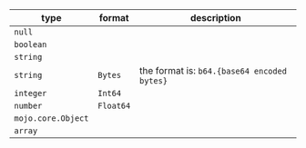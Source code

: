 | type | format | description |
|---|---|---|
| `null` |  |  |
| `boolean` |  |  |
| `string` |  |  |
| `string` | `Bytes` | the format is: `b64.{base64 encoded bytes}` |
| `integer` | `Int64` |  |
| `number` | `Float64` |  |
| `mojo.core.Object` |  |  |
| `array` |  |  |
